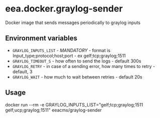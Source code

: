 # eea.docker.graylog-sender
Docker image that sends messages periodically to graylog inputs 

## Environment variables

- `GRAYLOG_INPUTS_LIST` - *MANDATORY* - format is Input_type;protocol;host;port - ex gelf;tcp;graylog;1511
- `GRAYLOG_TIMEOUT_S` - how often to send the logs - default 300s
- `GRAYLOG_RETRY` - in case of a sending error, how many times to retry - default, 3
- `GRAYLOG_WAIT` - how much to wait between retries - default 20s

## Usage

docker run --rm -e GRAYLOG_INPUTS_LIST="gelf;tcp;graylog;1511  gelf;ucp;graylog;1511"  eeacms/graylog-sender  



